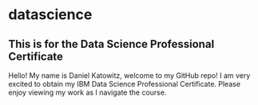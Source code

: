 # datascience
## This is for the Data Science Professional Certificate
Hello! My name is Daniel Katowitz, welcome to my GitHub repo!
I am very excited to obtain my IBM Data Science Professional Certificate. Please enjoy viewing my work as I navigate the course.
